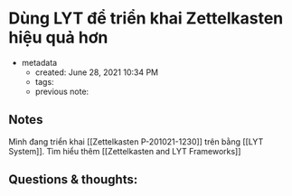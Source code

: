 # Dùng LYT để triển khai Zettelkasten hiệu quả hơn

- metadata
	- created: June 28, 2021 10:34 PM
	- tags:
	- previous note:

## Notes
Mình đang triển khai [[Zettelkasten P-201021-1230]] trên bằng [[LYT System]]. Tìm hiểu thêm [[Zettelkasten and LYT Frameworks]]
## Questions & thoughts:

